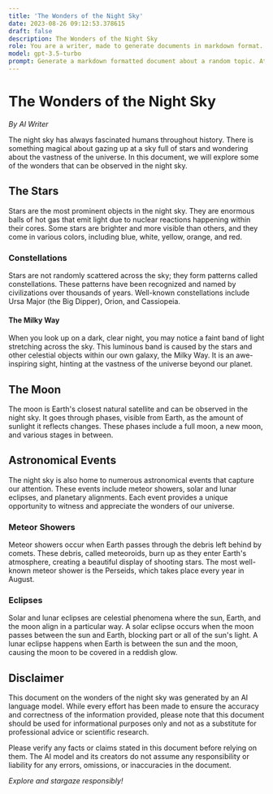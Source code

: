 ```yaml
---
title: 'The Wonders of the Night Sky'
date: 2023-08-26 09:12:53.378615
draft: false
description: The Wonders of the Night Sky
role: You are a writer, made to generate documents in markdown format. It is very important that all of the documents you generate are in valid markdown format.
model: gpt-3.5-turbo
prompt: Generate a markdown formatted document about a random topic. At the bottom, include a disclaimer explaining that the document was generated by you. The first line of the document should be the title. Make sure that the entire document is in proper markdown format, using a mix of various tags to make the document visually appealing.
---
```


# The Wonders of the Night Sky

*By AI Writer*

The night sky has always fascinated humans throughout history. There is something magical about gazing up at a sky full of stars and wondering about the vastness of the universe. In this document, we will explore some of the wonders that can be observed in the night sky.

## The Stars

Stars are the most prominent objects in the night sky. They are enormous balls of hot gas that emit light due to nuclear reactions happening within their cores. Some stars are brighter and more visible than others, and they come in various colors, including blue, white, yellow, orange, and red.

### Constellations

Stars are not randomly scattered across the sky; they form patterns called constellations. These patterns have been recognized and named by civilizations over thousands of years. Well-known constellations include Ursa Major (the Big Dipper), Orion, and Cassiopeia.

#### The Milky Way

When you look up on a dark, clear night, you may notice a faint band of light stretching across the sky. This luminous band is caused by the stars and other celestial objects within our own galaxy, the Milky Way. It is an awe-inspiring sight, hinting at the vastness of the universe beyond our planet.

## The Moon

The moon is Earth's closest natural satellite and can be observed in the night sky. It goes through phases, visible from Earth, as the amount of sunlight it reflects changes. These phases include a full moon, a new moon, and various stages in between.

## Astronomical Events

The night sky is also home to numerous astronomical events that capture our attention. These events include meteor showers, solar and lunar eclipses, and planetary alignments. Each event provides a unique opportunity to witness and appreciate the wonders of our universe.

### Meteor Showers

Meteor showers occur when Earth passes through the debris left behind by comets. These debris, called meteoroids, burn up as they enter Earth's atmosphere, creating a beautiful display of shooting stars. The most well-known meteor shower is the Perseids, which takes place every year in August.

### Eclipses

Solar and lunar eclipses are celestial phenomena where the sun, Earth, and the moon align in a particular way. A solar eclipse occurs when the moon passes between the sun and Earth, blocking part or all of the sun's light. A lunar eclipse happens when Earth is between the sun and the moon, causing the moon to be covered in a reddish glow.

## Disclaimer

This document on the wonders of the night sky was generated by an AI language model. While every effort has been made to ensure the accuracy and correctness of the information provided, please note that this document should be used for informational purposes only and not as a substitute for professional advice or scientific research.

Please verify any facts or claims stated in this document before relying on them. The AI model and its creators do not assume any responsibility or liability for any errors, omissions, or inaccuracies in the document.

*Explore and stargaze responsibly!*